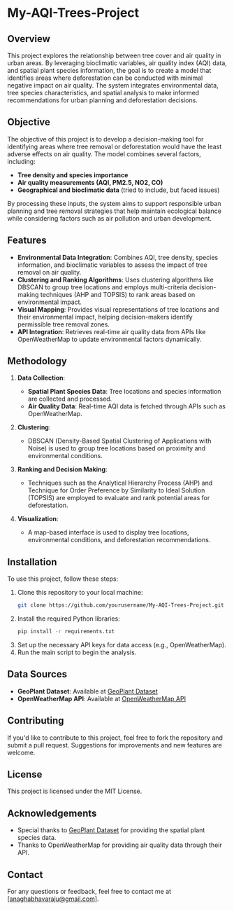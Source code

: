 # My-AQI-Trees-Project

## Overview
This project explores the relationship between tree cover and air quality in urban areas. By leveraging bioclimatic variables, air quality index (AQI) data, and spatial plant species information, the goal is to create a model that identifies areas where deforestation can be conducted with minimal negative impact on air quality. The system integrates environmental data, tree species characteristics, and spatial analysis to make informed recommendations for urban planning and deforestation decisions.

## Objective
The objective of this project is to develop a decision-making tool for identifying areas where tree removal or deforestation would have the least adverse effects on air quality. The model combines several factors, including:
- **Tree density and species importance**
- **Air quality measurements (AQI, PM2.5, NO2, CO)**
- **Geographical and bioclimatic data** (tried to include, but faced issues)

By processing these inputs, the system aims to support responsible urban planning and tree removal strategies that help maintain ecological balance while considering factors such as air pollution and urban development.

## Features
- **Environmental Data Integration**: Combines AQI, tree density, species information, and bioclimatic variables to assess the impact of tree removal on air quality.
- **Clustering and Ranking Algorithms**: Uses clustering algorithms like DBSCAN to group tree locations and employs multi-criteria decision-making techniques (AHP and TOPSIS) to rank areas based on environmental impact.
- **Visual Mapping**: Provides visual representations of tree locations and their environmental impact, helping decision-makers identify permissible tree removal zones.
- **API Integration**: Retrieves real-time air quality data from APIs like OpenWeatherMap to update environmental factors dynamically.

## Methodology
1. **Data Collection**: 
   - **Spatial Plant Species Data**: Tree locations and species information are collected and processed.
   - **Air Quality Data**: Real-time AQI data is fetched through APIs such as OpenWeatherMap.

2. **Clustering**: 
   - DBSCAN (Density-Based Spatial Clustering of Applications with Noise) is used to group tree locations based on proximity and environmental conditions.

3. **Ranking and Decision Making**: 
   - Techniques such as the Analytical Hierarchy Process (AHP) and Technique for Order Preference by Similarity to Ideal Solution (TOPSIS) are employed to evaluate and rank potential areas for deforestation.

4. **Visualization**: 
   - A map-based interface is used to display tree locations, environmental conditions, and deforestation recommendations.

## Installation
To use this project, follow these steps:
1. Clone this repository to your local machine:
   ```bash
   git clone https://github.com/yourusername/My-AQI-Trees-Project.git
   ```
2. Install the required Python libraries:
   ```bash
   pip install -r requirements.txt
   ```
3. Set up the necessary API keys for data access (e.g., OpenWeatherMap).
4. Run the main script to begin the analysis.

## Data Sources
- **GeoPlant Dataset**: Available at [GeoPlant Dataset](https://www.kaggle.com/datasets/picekl/geoplant/data?select=PA_metadata_train.csv)
- **OpenWeatherMap API**: Available at [OpenWeatherMap API](https://openweathermap.org/)

## Contributing
If you'd like to contribute to this project, feel free to fork the repository and submit a pull request. Suggestions for improvements and new features are welcome.

## License
This project is licensed under the MIT License.

## Acknowledgements
- Special thanks to [GeoPlant Dataset](https://www.kaggle.com/datasets/picekl/geoplant/data?select=PA_metadata_train.csv) for providing the spatial plant species data.
- Thanks to OpenWeatherMap for providing air quality data through their API.

## Contact
For any questions or feedback, feel free to contact me at [anaghabhavaraju@gmail.com].
